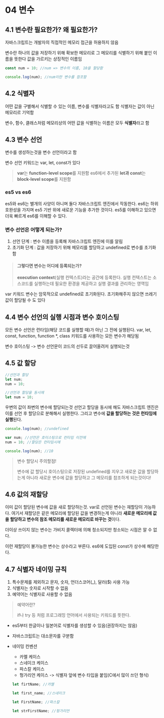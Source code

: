 # 04 변수

## 4.1 변수란 필요한가? 왜 필요한가?

자바스크립트는 개발자의 직접적인 메모리 접근을 허용하지 않음

변수란 하나의 값을 저장하기 위해 확보한 메모리로 그 메모리를 식별하기 위해 붙인 이름을 뜻한다
값을 가르키는 상징적인 이름임

```javascript
const num = 10; //num => 변수의 이름, 10을 할당함

console.log(num); //num이란 변수를 참조함
```

## 4.2 식별자

어떤 값을 구별해서 식별할 수 있는 이름, 변수를 식별자라고도 함
식별자는 값이 아닌 메모리르 기억함

변수, 함수, 클래스처럼 메모리상의 어떤 값을 식별하는 이름은 모두 **식별자**라고 함

## 4.3 변수 선언

변수를 생성하는것을 변수 선언이라고 함

변수 선언 키워드는 var, let, const가 있다

> **var**는 **function-level scope**를 지원함
> es6에서 추가된 **let과 const**는 **block-level scope**를 지원함

### es5 vs es6

es5와 es6는 별개의 사양이 아니며
둘다 자바스크립트 엔진에서 작동한다.
es6는 하위 호완성을 가지며 es5 기반 위에 새로운 기능을 추가한 것이다.
es5를 이해하고 있으면 더욱 빠르게 es6를 이해할 수 있다.

### 변수 선언은 어떻게 되는가?

1. 선언 단계 : 변수 이름을 등록해 자바스크립트 엔진에 이를 알림
2. 초기화 단계 : 값을 저장하기 위해 메모리를 할당하고 undefined로 변수를 초기화함

> #### 그렇다면 변수는 어디에 등록되는가?
>
> **execution context**(실행 컨텍스트)라는 공간에 등록한다.
> 실행 컨텍스트는 소스코드를 실행하는데 필요한 환경을 제공하고 실행 결과를 관리하는 영역임

var 키워드 변수는 암묵적으로 undefined로 초기화된다.
초기화해주지 않으면 쓰레기값이 할당될 수 도 있다

## 4.4 변수 선언의 실행 시점과 변수 호이스팅

모든 변수 선언은 런타임(해당 코드를 실행할 때)가 아닌 그 전에 실행된다.
var, let, const, function, function \*, class 키워드를 사용하는 모든 변수가 해당됨

변수 호이스팅 -> 변수 선언문이 코드의 선두로 끌어올려저 실행되는것

## 4.5 값 할당

```javascript
//선언과 할당
let num;
num = 10;

//선언과 할당을 동시에
let num = 10;
```

우변의 값이 좌변의 변수에 할당되는것
선언고 할당을 동시에 해도 자바스크립트 엔진은 이를 선언 후 할당으로 분해해서 실행한다.
그리고 변수에 **값을 할당하는 것은 런타임에 실행**된다.

```javascript
console.log(num); //undefined

var num; //선언은 호이스팅으로 런타임 이전에
num = 10; //할당은 런타임시에

console.log(num); //10
```

> 변수 할당시 주의할점!
>
> 변수에 값 할당시 호이스팅으로 저장된 undefined를 지우고 새로운 값을 할당하는게 아니라
> 새로운 변수에 값을 할당하고 그 메모리를 참조하게 되는것이다!

## 4.6 값의 재할당

이미 값이 할당된 변수에 값을 새로 할당하는것.
var로 선언된 변수는 재할당이 가능하다.
여기서 재할당은 같은 메모리에 할당된 값을 변경하는게 아니라
**새로운 메모리에 값을 할당하고 변수의 참조 메모리를 새로운 메모리로 바꾸는 것**이다.

더이상 쓰이지 않는 변수는 가비지 콜렉터에 의해 청소되지만 청소되는 시점은 알 수 없다.

이런 재할당이 불가능한 변수는 상수라고 부른다.
es6에 도입된 const가 상수에 해당한다.

## 4.7 식별자 네이밍 규칙

1. 특수문제를 제외하고 문자, 숫자, 언더스코어(\_), 달러($) 사용 가능
2. 식별자는 숫자로 시작할 수 없음
3. 예약어는 식별자로 사용할 수 없음

> 예약어란?
>
> if나 try 등 처럼 프로그래밍 언어에서 사용되는 키워드를 뜻한다.

- es5부터 한글이나 일본어로 식별자를 생성할 수 있음(권장하지는 않음)
- 자바스크립트는 대소문자를 구분함
- 네이밍 컨벤션

  - 카멜 케이스
  - 스네이크 케이스
  - 파스칼 케이스
  - 헝가리언 케이스 -> 식별자 앞에 변수 타입을 붙임(C에서 많이 쓰던 형식)

  ```javascript
  let firtName; //카멜

  let first_name; //스네이크

  let FirstName; //파스칼

  let strFirstName; //헝가리언
  ```
